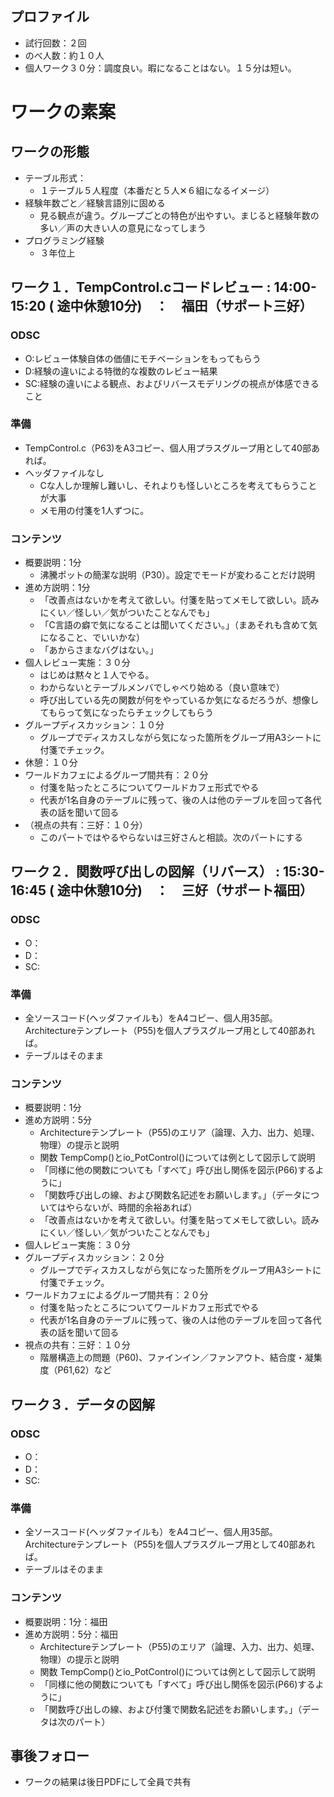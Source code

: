 ## プロファイル
* 試行回数：２回
* のべ人数：約１０人
* 個人ワーク３０分：調度良い。暇になることはない。１５分は短い。

# ワークの素案
## ワークの形態
* テーブル形式：
  * １テーブル５人程度（本番だと５人✕６組になるイメージ）
* 経験年数ごと／経験言語別に固める
  * 見る観点が違う。グループごとの特色が出やすい。まじると経験年数の多い／声の大きい人の意見になってしまう
* プログラミング経験
  * ３年位上

## ワーク１．TempControl.cコードレビュー : 14:00-15:20 ( 途中休憩10分)　：　福田（サポート三好）
### ODSC
* O:レビュー体験自体の価値にモチベーションをもってもらう
* D:経験の違いによる特徴的な複数のレビュー結果
* SC:経験の違いによる観点、およびリバースモデリングの視点が体感できること

### 準備
* TempControl.c（P63)をA3コピー、個人用プラスグループ用として40部あれば。
* ヘッダファイルなし
  * Cな人しか理解し難いし、それよりも怪しいところを考えてもらうことが大事
  * メモ用の付箋を1人ずつに。

### コンテンツ
* 概要説明：1分
  * 沸騰ポットの簡潔な説明（P30）。設定でモードが変わることだけ説明
* 進め方説明：1分
  * 「改善点はないかを考えて欲しい。付箋を貼ってメモして欲しい。読みにくい／怪しい／気がついたことなんでも」
  * 「C言語の癖で気になることは聞いてください。」（まあそれも含めて気になること、でいいかな）
  * 「あからさまなバグはない。」
* 個人レビュー実施：３０分
  * はじめは黙々と１人でやる。
  * わからないとテーブルメンバでしゃべり始める（良い意味で）
  * 呼び出している先の関数が何をやっているか気になるだろうが、想像してもらって気になったらチェックしてもらう
* グループディスカッション：１０分
  * グループでディスカスしながら気になった箇所をグループ用A3シートに付箋でチェック。
* 休憩：１０分
* ワールドカフェによるグループ間共有：２０分
  * 付箋を貼ったところについてワールドカフェ形式でやる
  * 代表が1名自身のテーブルに残って、後の人は他のテーブルを回って各代表の話を聞いて回る
* （視点の共有：三好：１０分）
  * このパートではやるやらないは三好さんと相談。次のパートにする

## ワーク２．関数呼び出しの図解（リバース） : 15:30-16:45 ( 途中休憩10分)　：　三好（サポート福田）
### ODSC
* O：
* D：
* SC:

### 準備
* 全ソースコード(ヘッダファイルも）をA4コピー、個人用35部。Architectureテンプレート（P55)を個人プラスグループ用として40部あれば。
* テーブルはそのまま

### コンテンツ
* 概要説明：1分
* 進め方説明：5分
  * Architectureテンプレート（P55)のエリア（論理、入力、出力、処理、物理）の提示と説明
  * 関数 TempComp()とio_PotControl()については例として図示して説明
  * 「同様に他の関数についても「すべて」呼び出し関係を図示(P66)するように」
  * 「関数呼び出しの線、および関数名記述をお願いします。」（データについてはやらないが、時間的余裕あれば）
  * 「改善点はないかを考えて欲しい。付箋を貼ってメモして欲しい。読みにくい／怪しい／気がついたことなんでも」
* 個人レビュー実施：３０分
* グループディスカッション：２０分
  * グループでディスカスしながら気になった箇所をグループ用A3シートに付箋でチェック。
* ワールドカフェによるグループ間共有：２０分
  * 付箋を貼ったところについてワールドカフェ形式でやる
  * 代表が1名自身のテーブルに残って、後の人は他のテーブルを回って各代表の話を聞いて回る
* 視点の共有：三好：１０分
  * 階層構造上の問題（P60)、ファインイン／ファンアウト、結合度・凝集度（P61,62）など

## ワーク３．データの図解
### ODSC
* O：
* D：
* SC:

### 準備
* 全ソースコード(ヘッダファイルも）をA4コピー、個人用35部。Architectureテンプレート（P55)を個人プラスグループ用として40部あれば。
* テーブルはそのまま

### コンテンツ
* 概要説明：1分：福田
* 進め方説明：5分：福田
  * Architectureテンプレート（P55)のエリア（論理、入力、出力、処理、物理）の提示と説明
  * 関数 TempComp()とio_PotControl()については例として図示して説明
  * 「同様に他の関数についても「すべて」呼び出し関係を図示(P66)するように」
  * 「関数呼び出しの線、および付箋で関数名記述をお願いします。」（データは次のパート）


## 事後フォロー
* ワークの結果は後日PDFにして全員で共有
